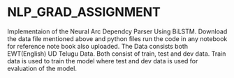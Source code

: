 # NLP_GRAD_ASSIGNMENT
Implementaion of the Neural Arc Dependcy Parser Using BiLSTM. Download the data file mentioned above and python files run the code in any notebook for reference note book also uploaded. The Data consists both EWT(English) UD Telugu Data. Both consist of train, test and dev data. Train data is used to train the model where test and dev data is used for evaluation of the model.
